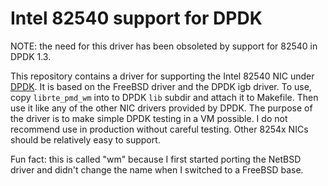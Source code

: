Intel 82540 support for DPDK
============================

NOTE: the need for this driver has been obsoleted by support
for 82540 in DPDK 1.3.

This repository contains a driver for supporting the Intel 82540 NIC under
[DPDK](http://dpdk.org/).  It is based on the FreeBSD driver and the DPDK
igb driver.  To use, copy `librte_pmd_wm` into to DPDK `lib` subdir and
attach it to Makefile.  Then use it like any of the other NIC drivers
provided by DPDK.  The purpose of the driver is to make simple DPDK
testing in a VM possible.  I do not recommend use in production without
careful testing.  Other 8254x NICs should be relatively easy to support.

Fun fact: this is called "wm" because I first started porting the NetBSD
driver and didn't change the name when I switched to a FreeBSD base.
